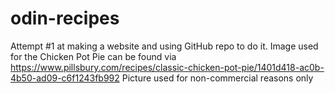 # odin-recipes
Attempt #1 at making a website and using GitHub repo to do it. Image used for the Chicken Pot Pie can be found via https://www.pillsbury.com/recipes/classic-chicken-pot-pie/1401d418-ac0b-4b50-ad09-c6f1243fb992
Picture used for non-commercial reasons only
